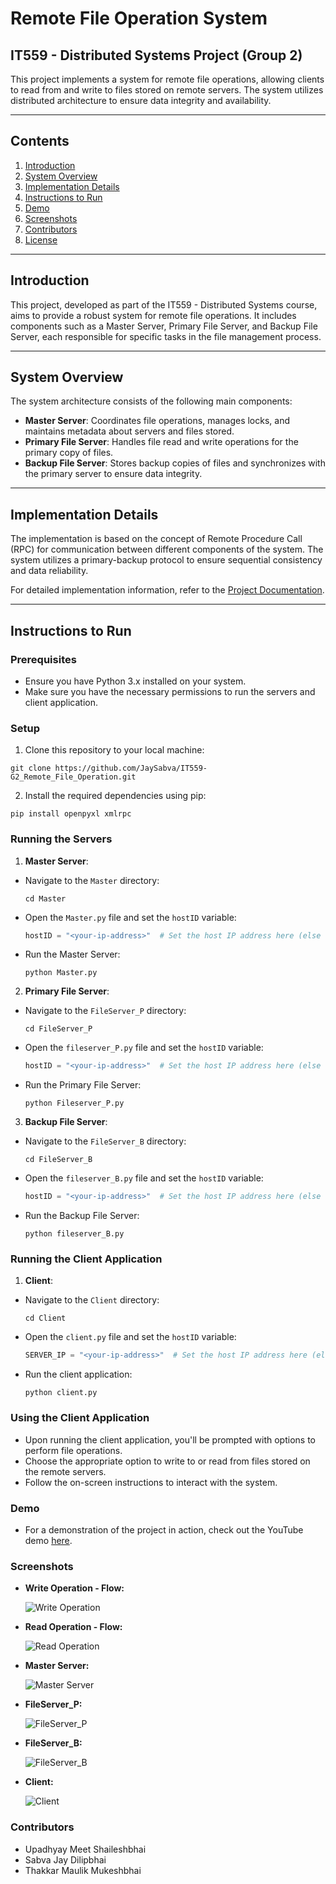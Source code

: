 # Remote File Operation System
## IT559 - Distributed Systems Project (Group 2)
This project implements a system for remote file operations, allowing clients to read from and write to files stored on remote servers. The system utilizes distributed architecture to ensure data integrity and availability.

---

## Contents

1. [Introduction](#introduction)
2. [System Overview](#system-overview)
3. [Implementation Details](#implementation-details)
4. [Instructions to Run](#instructions-to-run)
5. [Demo](#demo)
6. [Screenshots](#screenshots)
7. [Contributors](#contributors)
8. [License](#license)

---

## Introduction

This project, developed as part of the IT559 - Distributed Systems course, aims to provide a robust system for remote file operations. It includes components such as a Master Server, Primary File Server, and Backup File Server, each responsible for specific tasks in the file management process.

---

## System Overview

The system architecture consists of the following main components:

- **Master Server**: Coordinates file operations, manages locks, and maintains metadata about servers and files stored.
- **Primary File Server**: Handles file read and write operations for the primary copy of files.
- **Backup File Server**: Stores backup copies of files and synchronizes with the primary server to ensure data integrity.

---

## Implementation Details

The implementation is based on the concept of Remote Procedure Call (RPC) for communication between different components of the system. The system utilizes a primary-backup protocol to ensure sequential consistency and data reliability.

For detailed implementation information, refer to the [Project Documentation](./project_documentation.pdf).

---

## Instructions to Run

### Prerequisites
- Ensure you have Python 3.x installed on your system.
- Make sure you have the necessary permissions to run the servers and client application.

### Setup
1. Clone this repository to your local machine:
```
git clone https://github.com/JaySabva/IT559-G2_Remote_File_Operation.git
```

2. Install the required dependencies using pip:
```
pip install openpyxl xmlrpc
```

### Running the Servers
1. **Master Server**:
- Navigate to the `Master` directory:
  ```
  cd Master
  ```
- Open the `Master.py` file and set the `hostID` variable:
  ```python
  hostID = "<your-ip-address>"  # Set the host IP address here (else set it as localhost)
  ```
- Run the Master Server:
  ```
  python Master.py
  ```

2. **Primary File Server**:
- Navigate to the `FileServer_P` directory:
  ```
  cd FileServer_P
  ```
- Open the `fileserver_P.py` file and set the `hostID` variable:
  ```python
  hostID = "<your-ip-address>"  # Set the host IP address here (else set it as localhost)
  ```
- Run the Primary File Server:
  ```
  python Fileserver_P.py
  ```

3. **Backup File Server**:
- Navigate to the `FileServer_B` directory:
  ```
  cd FileServer_B
  ```
- Open the `fileserver_B.py` file and set the `hostID` variable:
  ```python
  hostID = "<your-ip-address>"  # Set the host IP address here (else set it as localhost)
  ```
- Run the Backup File Server:
  ```
  python fileserver_B.py
  ```

### Running the Client Application
1. **Client**:
- Navigate to the `Client` directory:
  ```
  cd Client
  ```
- Open the `client.py` file and set the `hostID` variable:
  ```python
  SERVER_IP = "<your-ip-address>"  # Set the host IP address here (else set it as localhost)
  ```
- Run the client application:
  ```
  python client.py
  ```

### Using the Client Application
- Upon running the client application, you'll be prompted with options to perform file operations.
- Choose the appropriate option to write to or read from files stored on the remote servers.
- Follow the on-screen instructions to interact with the system.

### Demo
- For a demonstration of the project in action, check out the YouTube demo [here](https://www.youtube.com/watch?v=your-demo-video-link).

### Screenshots
- **Write Operation - Flow:**

  ![Write Operation](./Images/WRITE.png)

- **Read Operation - Flow:**

  ![Read Operation](./Images/READ.png)

- **Master Server:**

  ![Master Server](./Images/Master.png)
- **FileServer_P:**

  ![FileServer_P](./Images/FileServer_P.png)
- **FileServer_B:**

  ![FileServer_B](./Images/FileServer_B.png)
- **Client:**

  ![Client](./Images/Client.png)
### Contributors
- Upadhyay Meet Shaileshbhai
- Sabva Jay Dilipbhai
- Thakkar Maulik Mukeshbhai
